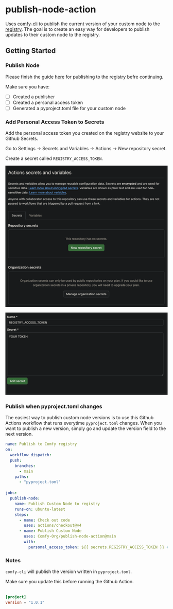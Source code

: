 # publish-node-action

Uses [comfy-cli](https://github.com/Comfy-Org/comfy-cli) to publish the current version of your custom node to the [registry](https://comfyregistry.org). The goal is to create an easy way for developers to publish updates to their custom node to the registry.

## Getting Started

### Publish Node

Please finish the guide [here](https://www.comfydocs.org/registry/overview#publishing-to-the-registry) for publishing to the registry befre continuing.

Make sure you have:

- [ ] Created a publisher
- [ ] Created a personal access token
- [ ] Generated a pyproject.toml file for your custom node

### Add Personal Access Token to Secrets

Add the personal access token you created on the registry website to your Github Secrets.

Go to Settings -> Secrets and Variables -> Actions -> New repository secret.

Create a secret called `REGISTRY_ACCESS_TOKEN`.

![Repository Secrets](images/repo_secrets.png)

![Add Secret](images/add_secret.png)

### Publish when pyproject.toml changes

The easiest way to publish custom node versions is to use this Github Actions workflow that runs everytime `pyproject.toml` changes. When you want to publish a new version, simply go and update the version field to the next version.

```yaml
name: Publish to Comfy registry
on:
  workflow_dispatch:
  push:
    branches:
      - main
    paths:
      - "pyproject.toml"

jobs:
  publish-node:
    name: Publish Custom Node to registry
    runs-on: ubuntu-latest
    steps:
      - name: Check out code
        uses: actions/checkout@v4
      - name: Publish Custom Node
        uses: Comfy-Org/publish-node-action@main
        with:
          personal_access_token: ${{ secrets.REGISTRY_ACCESS_TOKEN }} ## Add your own personal access token to your Github Repository secrets and reference it here.
```

### Notes

`comfy-cli` will publish the version written in `pyproject.toml`.

Make sure you update this before running the Github Action.

```toml

[project]
version = "1.0.1"
```
